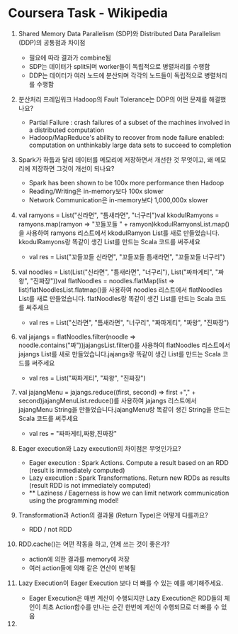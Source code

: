 # Coursera Task - Wikipedia


1. Shared Memory Data Parallelism (SDP)와 Distributed Data Parallelism (DDP)의 공통점과 차이점
    - 필요에 따라 결과가 combine됨 
    - SDP는 데이터가 split되며 worker들이 독립적으로 병렬처리를 수행함 
    - DDP는 데이터가 여러 노드에 분산되며 각각의 노드들이 독립적으로 병렬처리를 수행함
    
2. 분산처리 프레임워크 Hadoop의 Fault Tolerance는 DDP의 어떤 문제를 해결했나요?
    - Partial Failure : crash failures of a subset of the machines involved in a distributed computation
    - Hadoop/MapReduce's ability to recover from node failure enabled: 
    computation on unthinkably large data sets to succeed to completion

3. Spark가 하둡과 달리 데이터를 메모리에 저장하면서 개선한 것 무엇이고, 왜 메모리에 저장하면 그것이 개선이 되나요?
    - Spark has been shown to be 100x more performance then Hadoop
    - Reading/Writing은 in-memory보다 100x slower
    - Network Communication은 in-memory보다 1,000,000x slower

4. val ramyons = List("신라면", "틈새라면", "너구리")val kkodulRamyons = ramyons.map(ramyon => "꼬들꼬들 " + ramyon)kkodulRamyonsList.map()을 사용하여 ramyons 리스트에서 kkodulRamyon List를 새로 만들었습니다. kkodulRamyons랑 똑같이 생긴 List를 만드는 Scala 코드를 써주세요
    - val res = List("꼬들꼬들 신라면", "꼬들꼬들 틈새라면", "꼬들꼬들 너구리")

5. val noodles = List(List("신라면", "틈새라면", "너구리"), List("짜파게티", "짜왕", "진짜장"))val flatNoodles = noodles.flatMap(list => list)flatNoodlesList.flatmap()을 사용하여 noodles 리스트에서 flatNoodles List를 새로 만들었습니다. flatNoodles랑 똑같이 생긴 List를 만드는 Scala 코드를 써주세요
    - val res = List("신라면", "틈새라면", "너구리", "짜파게티", "짜왕", "진짜장")

6. val jajangs = flatNoodles.filter(noodle => noodle.contains("짜"))jajangsList.filter()를 사용하여 flatNoodles 리스트에서 jajangs List를 새로 만들었습니다.jajangs랑 똑같이 생긴 List를 만드는 Scala 코드를 써주세요
    - val res = List("짜파게티", "짜왕", "진짜장")

7. val jajangMenu = jajangs.reduce((first, second) => first +"," + second)jajangMenuList.reduce()를 사용하여 jajangs 리스트에서 jajangMenu String을 만들었습니다.jajangMenu랑 똑같이 생긴 String을 만드는 Scala 코드를 써주세요
    - val res = "짜파게티,짜왕,진짜장"

8. Eager execution와 Lazy execution의 차이점은 무엇인가요?
    - Eager execution : Spark Actions. Compute a result based on an RDD 
    (result is immediately computed)
    - Lazy execution : Spark Transformations. Return new RDDs as results
    (result RDD is not immediately computed)
    - ** Laziness / Eagerness is how we can limit network communication using the programming model!

9. Transformation과 Action의 결과물 (Return Type)은 어떻게 다를까요?
    - RDD / not RDD

10. RDD.cache()는 어떤 작동을 하고, 언제 쓰는 것이 좋은가?
    - action에 의한 결과를 memory에 저장
    - 여러 action들에 의해 같은 연산이 반복될 

11. Lazy Execution이 Eager Execution 보다 더 빠를 수 있는 예를 얘기해주세요.
    - Eager Execution은 매번 계산이 수행되지만 Lazy Execution은 RDD들의 체인이 최초 Action함수를 
    만나는 순간 한번에 계산이 수행되므로 더 빠를 수 있음

12. 